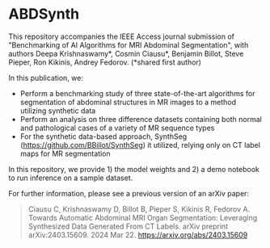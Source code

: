 # ABDSynth

This repository accompanies the IEEE Access journal submission of "Benchmarking of AI Algorithms for MRI Abdominal Segmentation", with authors Deepa Krishnaswamy*, Cosmin Ciausu*, Benjamin Billot, Steve Pieper, Ron Kikinis, Andrey Fedorov. (*shared first author)

In this publication, we: 
- Perform a benchmarking study of three state-of-the-art algorithms for segmentation of abdominal structures in MR images to a method utilizing synthetic data 
- Perform an analysis on three difference datasets containing both normal and pathological cases of a variety of MR sequence types 
- For the synthetic data-based approach, SynthSeg (https://github.com/BBillot/SynthSeg) it utilized, relying only on CT label maps for MR segmentation 

In this repository, we provide 1) the model weights and 2) a demo notebook to run inference on a sample dataset. 

For further information, please see a previous version of an arXiv paper: 

> Ciausu C, Krishnaswamy D, Billot B, Pieper S, Kikinis R, Fedorov A. Towards Automatic Abdominal MRI Organ Segmentation: Leveraging Synthesized Data Generated From CT Labels. arXiv preprint arXiv:2403.15609. 2024 Mar 22. https://arxiv.org/abs/2403.15609 
